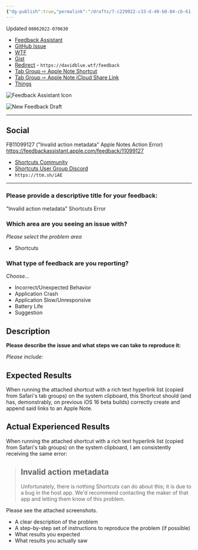 ```yaml
---
{"dg-publish":true,"permalink":"/drafts/7-c229922-c33-d-49-b0-84-cb-61-be-9-ce-4-dd-0-b-2/","dgHomeLink":true,"dgPassFrontmatter":false}
---
```


Updated `08062022-070630`

- [Feedback Assistant](https://feedbackassistant.apple.com/feedback/11099127)
- [GitHub Issue](https://github.com/extratone/i/issues/236)
- [WTF](https://davidblue.wtf/drafts/7C229922-C33D-49B0-84CB-61BE9CE4DD0B.html)
- [Gist](https://gist.github.com/69fb3b553ad6259dc794a8eee27daba0)
- [Redirect](https://davidblue.wtf/feedback) - `https://davidblue.wtf/feedback`
- [Tab Group ⇨ Apple Note Shortcut](drafts://open?uuid=1ED639DB-2E16-4D17-B888-D78ECC697BA3)
- [Tab Group ⇨ Apple Note iCloud Share Link](https://www.icloud.com/shortcuts/0a38646787f94777938e940104f834f3)
- [Things](things:///show?id=CmGNK8HakXBPYhn764MEET)

![Feedback Assistant Icon](https://i.snap.as/u7079zZ2.png)

![New Feedback Draft](https://i.snap.as/igMAJsZE.png)

---

## Social

FB11099127 ("Invalid action metadata" Apple Notes Action Error) https://feedbackassistant.apple.com/feedback/11099127

- [Shortcuts Community](https://twitter.com/NeoYokel/status/1555886099209359361)
- [Shortcuts User Group Discord](https://discord.com/channels/551914015131959308/577020926194089985/1005442560820523019)
- `https://ttm.sh/iAE`

---

### Please provide a descriptive title for your feedback:

"Invalid action metadata" Shortcuts Error

### Which area are you seeing an issue with?
*Please select the problem area*
- Shortcuts

### What type of feedback are you reporting?

*Choose...*
- Incorrect/Unexpected Behavior
- Application Crash
- Application Slow/Unresponsive
- Battery Life
- Suggestion

## Description
**Please describe the issue and what steps we can take to reproduce it:**

*Please include:*

## Expected Results

When running the attached shortcut with a rich text hyperlink list (copied from Safari's tab groups) on the system clipboard, this Shortcut should (and has, demonstrably, on previous iOS 16 beta builds) correctly create and append said links to an Apple Note.

## Actual Experienced Results

When running the attached shortcut with a rich text hyperlink list (copied from Safari's tab groups) on the system clipboard, I am consistently receiving the same error:

> ## Invalid action metadata
> 
> Unfortunately, there is nothing Shortcuts can do about this; it is due to a bug in the host app. We'd recommend contacting the maker of that app and letting them know of this problem.

Please see the attached screenshots.

 
- A clear description of the problem
- A step-by-step set of instructions to reproduce the problem (if possible)
- What results you expected
- What results you actually saw
